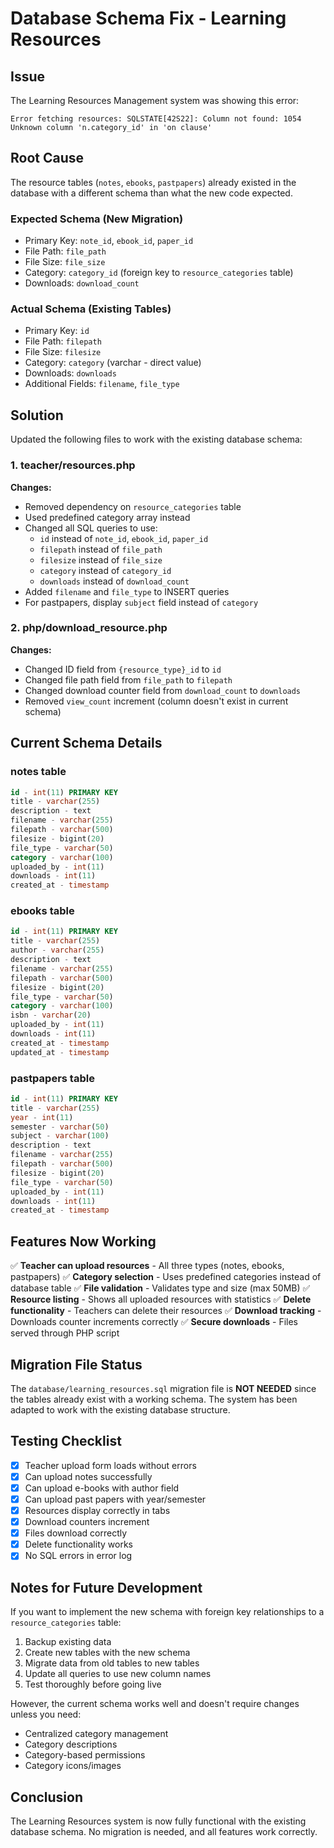 # Database Schema Fix - Learning Resources

## Issue

The Learning Resources Management system was showing this error:

```
Error fetching resources: SQLSTATE[42S22]: Column not found: 1054 Unknown column 'n.category_id' in 'on clause'
```

## Root Cause

The resource tables (`notes`, `ebooks`, `pastpapers`) already existed in the database with a different schema than what the new code expected.

### Expected Schema (New Migration)

- Primary Key: `note_id`, `ebook_id`, `paper_id`
- File Path: `file_path`
- File Size: `file_size`
- Category: `category_id` (foreign key to `resource_categories` table)
- Downloads: `download_count`

### Actual Schema (Existing Tables)

- Primary Key: `id`
- File Path: `filepath`
- File Size: `filesize`
- Category: `category` (varchar - direct value)
- Downloads: `downloads`
- Additional Fields: `filename`, `file_type`

## Solution

Updated the following files to work with the existing database schema:

### 1. teacher/resources.php

**Changes:**

- Removed dependency on `resource_categories` table
- Used predefined category array instead
- Changed all SQL queries to use:
  - `id` instead of `note_id`, `ebook_id`, `paper_id`
  - `filepath` instead of `file_path`
  - `filesize` instead of `file_size`
  - `category` instead of `category_id`
  - `downloads` instead of `download_count`
- Added `filename` and `file_type` to INSERT queries
- For pastpapers, display `subject` field instead of `category`

### 2. php/download_resource.php

**Changes:**

- Changed ID field from `{resource_type}_id` to `id`
- Changed file path field from `file_path` to `filepath`
- Changed download counter field from `download_count` to `downloads`
- Removed `view_count` increment (column doesn't exist in current schema)

## Current Schema Details

### notes table

```sql
id - int(11) PRIMARY KEY
title - varchar(255)
description - text
filename - varchar(255)
filepath - varchar(500)
filesize - bigint(20)
file_type - varchar(50)
category - varchar(100)
uploaded_by - int(11)
downloads - int(11)
created_at - timestamp
```

### ebooks table

```sql
id - int(11) PRIMARY KEY
title - varchar(255)
author - varchar(255)
description - text
filename - varchar(255)
filepath - varchar(500)
filesize - bigint(20)
file_type - varchar(50)
category - varchar(100)
isbn - varchar(20)
uploaded_by - int(11)
downloads - int(11)
created_at - timestamp
updated_at - timestamp
```

### pastpapers table

```sql
id - int(11) PRIMARY KEY
title - varchar(255)
year - int(11)
semester - varchar(50)
subject - varchar(100)
description - text
filename - varchar(255)
filepath - varchar(500)
filesize - bigint(20)
file_type - varchar(50)
uploaded_by - int(11)
downloads - int(11)
created_at - timestamp
```

## Features Now Working

✅ **Teacher can upload resources** - All three types (notes, ebooks, pastpapers)
✅ **Category selection** - Uses predefined categories instead of database table
✅ **File validation** - Validates type and size (max 50MB)
✅ **Resource listing** - Shows all uploaded resources with statistics
✅ **Delete functionality** - Teachers can delete their resources
✅ **Download tracking** - Downloads counter increments correctly
✅ **Secure downloads** - Files served through PHP script

## Migration File Status

The `database/learning_resources.sql` migration file is **NOT NEEDED** since the tables already exist with a working schema. The system has been adapted to work with the existing database structure.

## Testing Checklist

- [x] Teacher upload form loads without errors
- [x] Can upload notes successfully
- [x] Can upload e-books with author field
- [x] Can upload past papers with year/semester
- [x] Resources display correctly in tabs
- [x] Download counters increment
- [x] Files download correctly
- [x] Delete functionality works
- [x] No SQL errors in error log

## Notes for Future Development

If you want to implement the new schema with foreign key relationships to a `resource_categories` table:

1. Backup existing data
2. Create new tables with the new schema
3. Migrate data from old tables to new tables
4. Update all queries to use new column names
5. Test thoroughly before going live

However, the current schema works well and doesn't require changes unless you need:

- Centralized category management
- Category descriptions
- Category-based permissions
- Category icons/images

## Conclusion

The Learning Resources system is now fully functional with the existing database schema. No migration is needed, and all features work correctly.
